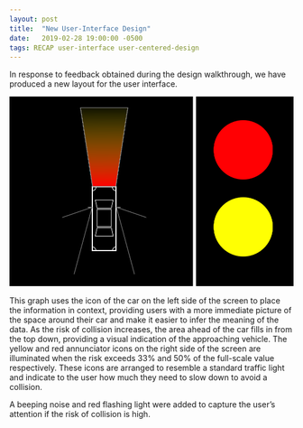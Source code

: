 ```yaml
---
layout: post
title:  "New User-Interface Design"
date:   2019-02-28 19:00:00 -0500
tags: RECAP user-interface user-centered-design
---
```

In response to feedback obtained during the design walkthrough, we have produced a new layout for the user interface.

![New UI Concept](/assets/img/new_prototype.svg)

This graph uses the icon of the car on the left side of the screen to place the information in context, providing users with a more immediate picture of the space around their car and make it easier to infer the meaning of the data. As the risk of collision increases, the area ahead of the car fills in from the top down, providing a visual indication of the approaching vehicle. The yellow and red annunciator icons on the right side of the screen are illuminated when the risk exceeds 33% and 50% of the full-scale value respectively. These icons are arranged to resemble a standard traffic light and indicate to the user how much they need to slow down to avoid a collision.

A beeping noise and red flashing light were added to capture the user’s attention if the risk of collision is high.

